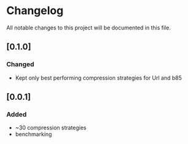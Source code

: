 # Changelog

All notable changes to this project will be documented in this file.

## [0.1.0]

### Changed
- Kept only best performing compression strategies for Url and b85

## [0.0.1]

### Added
- ~30 compression strategies
- benchmarking